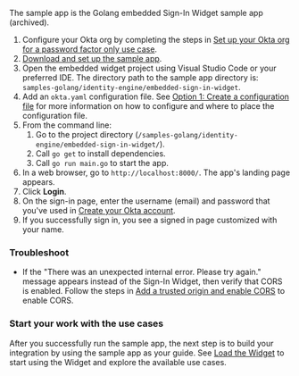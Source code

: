 
The sample app is the Golang embedded Sign-In Widget sample app (archived).

1. Configure your Okta org by completing the steps in [Set up your Okta org for a password factor only use case](/docs/journeys/set-up-org/#set-up-your-okta-org-for-a-password-factor-only-use-case).
1. [Download and set up the sample app](/docs/guides/oie-embedded-common-download-setup-app/go/main/).
1. Open the embedded widget project using Visual Studio Code or
   your preferred IDE. The directory path to the sample app directory is: `samples-golang/identity-engine/embedded-sign-in-widget`.
1. Add an `okta.yaml` configuration file. See [Option 1: Create a configuration file](/docs/guides/oie-embedded-common-download-setup-app/go/main/#option-1-create-a-configuration-file) for more information on how to configure and where to place the configuration file.
1. From the command line:
   1. Go to the project directory (`/samples-golang/identity-engine/embedded-sign-in-widget/`).
   1. Call `go get` to install dependencies.
   1. Call `go run main.go` to start the app.
1. In a web browser, go to `http://localhost:8000/`. The app's landing page appears.
1. Click **Login**.
1. On the sign-in page, enter the username (email) and password that you've used in [Create your Okta account](/docs/journeys/set-up-org/#create-your-okta-account).
1. If you successfully sign in, you see a signed in page customized with your name.

### Troubleshoot

* If the "There was an unexpected internal error. Please try again." message appears instead of the Sign-In Widget, then verify that CORS is enabled. Follow the steps in [Add a trusted origin and enable CORS](/docs/guides/oie-embedded-common-org-setup/go/main/#add-a-trusted-origin-and-enable-cors) to enable CORS.

### Start your work with the use cases

After you successfully run the sample app, the next step is to build your integration by using the sample app as your guide. See [Load the Widget](/docs/guides/oie-embedded-widget-use-case-load/go/main/) to start using the Widget and explore the available use cases.
